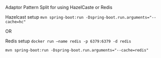 Adaptor Pattern Split for using HazelCaste or Redis



Hazelcast setup
`mvn spring-boot:run -Dspring-boot.run.arguments="--cache=hc"`


OR 

Redis setup
`docker run –name redis -p 6379:6379 -d redis`

`mvn spring-boot:run -Dspring-boot.run.arguments="--cache=redis"`
